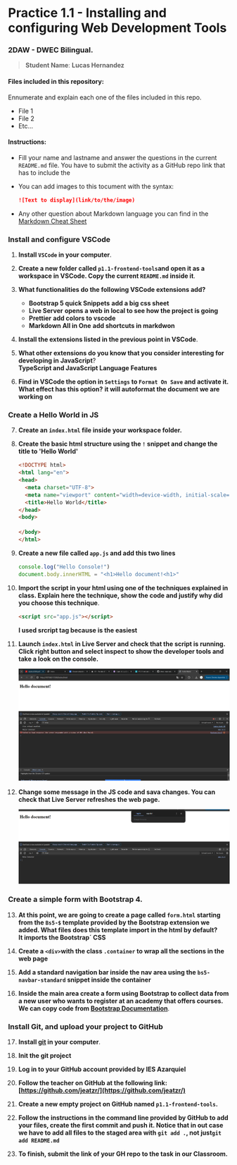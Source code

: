 # Practice 1.1 - Installing and configuring Web Development Tools

### 2DAW - DWEC Bilingual. 

> **Student Name**: **Lucas Hernandez**  

#### Files included in this repository:

Ennumerate and explain each one of the files included in this repo.

- File 1
- File 2
- Etc...

#### Instructions: 

- Fill your name and lastname and answer the questions in the current `README.md` file. You have to submit the activity as a GitHub repo link that has to include the 

- You can add images to this tocument with the syntax:

    ```md
    ![Text to display](link/to/the/image)
    ```

- Any other question about Markdown language you can find in the [Markdown Cheat Sheet](https://www.markdownguide.org/cheat-sheet/)

### Install and configure VSCode

1. **Install `VSCode` in your computer**.
2. **Create a new folder called `p1.1-frontend-tools`and open it as a workspace in VSCode. Copy the current `README.md` inside it**.
3. **What functionalities do the following VSCode extensions add?**
   - **Bootstrap 5 quick Snippets** **add a big css sheet**
   - **Live Server** **opens a web in local to see how the project is going**
   - **Prettier** **add colors to vscode**
   - **Markdown All in One** **add shortcuts in markdwon**
4. **Install the extensions listed in the previous point in VSCode**.
5. **What other extensions do you know that you consider interesting for developing in JavaScript**?
   <br>
    **TypeScript and JavaScript Language Features**
   
6. **Find in VSCode the option in `Settings` to `Format On Save` and activate it. What effect has this option?**
**it will autoformat the document we are working on**


### Create a Hello World in JS

7. **Create an `index.html` file inside your workspace folder.**
8. **Create the basic html structure using the `!` snippet and change the title to 'Hello World'**

    ```html
    <!DOCTYPE html>
    <html lang="en">
    <head>
      <meta charset="UTF-8">
      <meta name="viewport" content="width=device-width, initial-scale=1.0">
      <title>Hello World</title>
    </head>
    <body>
      
    </body>
    </html>
    ```

9. **Create a new file called `app.js` and add this two lines**

    ```javascript
    console.log("Hello Console!")
    document.body.innerHTML = "<h1>Hello document!<h1>"
    ```

10. **Import the script in your html using one of the techniques explained in class. Explain here the technique, show the code and justify why did you choose this technique**.  
    
    ```html  
    <script src="app.js"></script>
    ```

    **I used srcript tag because is the easiest**

11. **Launch `index.html` in Live Server and check that the script is running. Click right button and select inspect to show the developer tools and take a look on the console.**
    


    ![Foto](img/Captura%20de%20pantalla%202024-09-16%20115528.png)
    


    
12. **Change some message in the JS code and sava changes. You can check that Live Server refreshes the web page.**
  


    ![Foto](img/Captura%20de%20pantalla%202024-09-16%20120010.png)
    


### Create a simple form with Bootstrap 4. 

13. **At this point, we are going to create a page called `form.html` starting from the `Bs5-$` template provided by the Bootstrap extension we added. What files does this template import in the html by default?** <br> **It imports the Bootstrap´ CSS**


    
14. **Create a `<div>`with the class `.container` to wrap all the sections in the web page**
  
15. **Add a standard navigation bar inside the nav area using the `bs5-navbar-standard` snippet inside the container**

16. **Inside the main area create a form using Bootstrap to collect data from a new user who wants to register at an academy that offers courses. We can copy code from [Bootstrap Documentation](https://getbootstrap.com/docs/5.0/forms/overview/)**. 

### Install Git, and upload your project to GitHub

17. **Install [git](https://git-scm.com/) in your computer**.
    
18. **Init the git project**
    
19. **Log in to your GitHub account provided by IES Azarquiel**
    
20. **Follow the teacher on GitHub at the following link: [https://github.com/jeatzr/](https://github.com/jeatzr/)**
    
21. **Create a new empty project on GitHub named `p1.1-frontend-tools`.**
    
22. **Follow the instructions in the command line provided by GitHub to add your files, create the first commit and push it. Notice that in out case we have to add all files to the staged area with `git add .`, not just`git add README.md`** 
    
23. **To finish, submit the link of your GH repo to the task in our Classroom.**